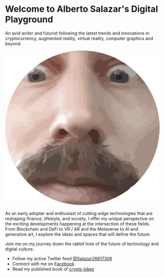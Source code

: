 # Welcome to Alberto Salazar's Digital Playground

An avid writer and futurist following the latest trends and innovations in cryptocurrency, augmented reality, virtual reality, computer graphics and beyond.

[![Alberto's portrait image][alberto_img]](#unitymol)

As an early adopter and enthusiast of cutting-edge technologies that are reshaping finance, lifestyle, and society, I offer my unique perspective on the exciting developments happening at the intersection of these fields. From Blockchain and DeFi to VR / AR and the Metaverse to AI and generative art, I explore the ideas and spaces that will define the future.

Join me on my journey down the rabbit hole of the future of technology and digital culture.

- Follow my active Twitter feed [@Salazar26617306][alberto_twitter]
- Connect with me on [Facebook][alberto_facebook]
- Read my published book of [crypto jokes][crypto_jokes]

<!-- REFERENCES -->
[alberto_img]: assets/img/alberto.png "Alberto's portrait image"
[alberto_twitter]: https://twitter.com/Salazar26617306 "Alberto's twitter profile"
[alberto_facebook]: https://web.facebook.com/Salazar26617306 "Alberto's facebook page"
[crypto_jokes]: https://coin-to.win/jokes/ "A dedicated page on my crypto jokes book"
